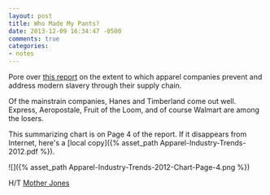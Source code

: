 ```yaml
---
layout: post
title: Who Made My Pants?
date: 2013-12-09 16:34:47 -0500
comments: true
categories:
- notes
---
```


Pore over [this report](http://www.free2work.org/trends/apparel/Apparel-Industry-Trends-2012.pdf) on the extent to which apparel companies prevent and address modern slavery through their supply chain.

Of the mainstrain companies, Hanes and Timberland come out well. Express, Aeropostale, Fruit of the Loom, and of course Walmart are among the losers.

This summarizing chart is on Page 4 of the report. If it disappears from Internet, here's a [local copy]({% asset_path Apparel-Industry-Trends-2012.pdf %}).

![]({% asset_path Apparel-Industry-Trends-2012-Chart-Page-4.png %})

H/T [Mother Jones](http://www.motherjones.com/politics/2013/12/ways-stop-your-t-shirt-supporting-exploitation)
